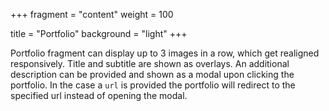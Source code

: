 +++
fragment = "content"
weight = 100

title = "Portfolio"
background = "light"
+++


Portfolio fragment can display up to 3 images in a row, which get realigned
responsively. Title and subtitle are shown as overlays. An additional
description can be provided and shown as a modal upon clicking the portfolio. In
the case a `url` is provided the portfolio will redirect to the specified url
instead of opening the modal.
